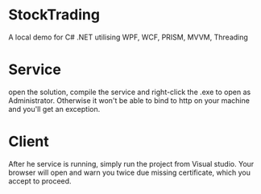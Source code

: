 StockTrading
============

A local demo for C# .NET utilising WPF, WCF, PRISM, MVVM, Threading


Service
=======

open the solution, compile the service and right-click the .exe to open as Administrator. Otherwise it won't be able to bind to http on your machine and you'll get an exception.

Client
======
After he service is running, simply run the project from Visual studio. Your browser will open and warn you twice due missing certificate, which you accept to proceed.
